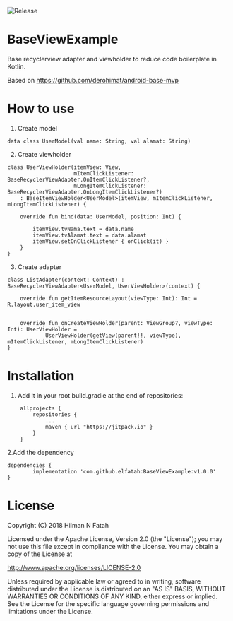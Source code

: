 ![Release](https://jitpack.io/v/elfatah/BaseViewExample.svg)


# BaseViewExample

Base recyclerview adapter and viewholder to reduce code boilerplate in Kotlin.

Based on https://github.com/derohimat/android-base-mvp

# How to use

1. Create model

```
data class UserModel(val name: String, val alamat: String)
```

2. Create viewholder
```
class UserViewHolder(itemView: View,
                     mItemClickListener: BaseRecyclerViewAdapter.OnItemClickListener?,
                     mLongItemClickListener: BaseRecyclerViewAdapter.OnLongItemClickListener?)
    : BaseItemViewHolder<UserModel>(itemView, mItemClickListener, mLongItemClickListener) {
   
    override fun bind(data: UserModel, position: Int) {

        itemView.tvNama.text = data.name
        itemView.tvAlamat.text = data.alamat
        itemView.setOnClickListener { onClick(it) }
    }
}

```

3. Create adapter

```
class ListAdapter(context: Context) : BaseRecyclerViewAdapter<UserModel, UserViewHolder>(context) {
    
    override fun getItemResourceLayout(viewType: Int): Int = R.layout.user_item_view

   
    override fun onCreateViewHolder(parent: ViewGroup?, viewType: Int): UserViewHolder =
            UserViewHolder(getView(parent!!, viewType), mItemClickListener, mLongItemClickListener)
}

```

# Installation

1. Add it in your root build.gradle at the end of repositories:
```
	allprojects {
		repositories {
			...
			maven { url "https://jitpack.io" }
		}
	}

```
2.Add the dependency

	dependencies {
	        implementation 'com.github.elfatah:BaseViewExample:v1.0.0'
	}
	
# License

Copyright (C) 2018 Hilman N Fatah

Licensed under the Apache License, Version 2.0 (the "License");
you may not use this file except in compliance with the License.
You may obtain a copy of the License at

   http://www.apache.org/licenses/LICENSE-2.0

Unless required by applicable law or agreed to in writing, software
distributed under the License is distributed on an "AS IS" BASIS,
WITHOUT WARRANTIES OR CONDITIONS OF ANY KIND, either express or implied.
See the License for the specific language governing permissions and
limitations under the License.
	
